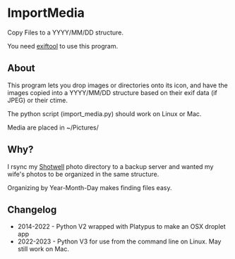 ImportMedia
===========

Copy Files to a YYYY/MM/DD structure. 

You need [exiftool](http://www.sno.phy.queensu.ca/~phil/exiftool/index.html) to use this program.

About
-----
This program lets you drop images or directories onto its icon, and have the 
images copied into a YYYY/MM/DD structure based on their exif data (if JPEG)
or their ctime.

The python script (import_media.py) should work on Linux or Mac. 

Media are placed in ~/Pictures/

Why?
----
I rsync my [Shotwell](https://wiki.gnome.org/Apps/Shotwell) photo directory to a 
backup server and wanted my wife's photos to be organized in the same structure. 

Organizing by Year-Month-Day makes finding files easy. 

Changelog
---------

 * 2014-2022 - Python V2 wrapped with Platypus to make an OSX droplet app
 * 2022-2023 - Python V3 for use from the command line on Linux. May still work on Mac. 
